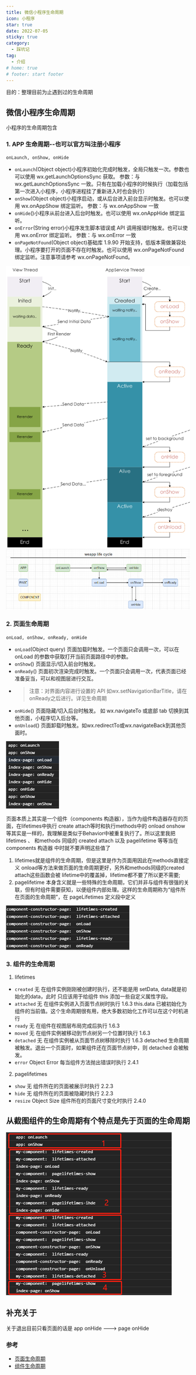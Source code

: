 ```yaml
---
title: 微信小程序生命周期
icon: 小程序
star: true
date: 2022-07-05
sticky: true
category:
  - 踩坑记
tag:
  - 介绍
# home: true
# footer: start footer
---
```


目的：整理目前为止遇到过的生命周期

<!-- more -->

## 微信小程序生命周期
小程序的生命周期包含
### 1. APP 生命周期--也可以官方叫注册小程序

`onLaunch, onShow, onHide`
* `onLaunch`(Object object)小程序初始化完成时触发，全局只触发一次。参数也可以使用 wx.getLaunchOptionsSync 获取。
参数：与 wx.getLaunchOptionsSync 一致。只有在加载小程序的时候执行（加载包括 第一次进入小程序，小程序进程挂了重新进入时也会执行）
* `onShow`(Object object)小程序启动，或从后台进入前台显示时触发。也可以使用 wx.onAppShow 绑定监听。
参数：与 wx.onAppShow 一致
* `onHide`()小程序从前台进入后台时触发。也可以使用 wx.onAppHide 绑定监听。
* `onError`(String error)小程序发生脚本错误或 API 调用报错时触发。也可以使用 wx.onError 绑定监听。
参数：与 wx.onError 一致
* `onPageNotFound`(Object object)基础库 1.9.90 开始支持，低版本需做兼容处理。小程序要打开的页面不存在时触发。也可以使用 wx.onPageNotFound 绑定监听。注意事项请参考 wx.onPageNotFound。

![weapp-life-show](/images/weapp-life-show.jpg)
![weapp-life-cycle](/images/weapp-life-cycle.jpg)

### 2. 页面生命周期

`onLoad, onShow, onReady, onHide`
* `onLoad`(Object query) 页面加载时触发。一个页面只会调用一次，可以在 onLoad 的参数中获取打开当前页面路径中的参数。
* `onShow`() 页面显示/切入前台时触发。
* `onReady`() 页面初次渲染完成时触发。一个页面只会调用一次，代表页面已经准备妥当，可以和视图层进行交互。
* >注意：对界面内容进行设置的 API 如wx.setNavigationBarTitle，请在onReady之后进行。详见生命周期
* `onHide`() 页面隐藏/切入后台时触发。 如 wx.navigateTo 或底部 tab 切换到其他页面，小程序切入后台等。
* `onUnload`() 页面卸载时触发。如wx.redirectTo或wx.navigateBack到其他页面时。

![weapp-life-cycle-page](/images/weapp-life-cycle-page.jpg)

页面本质上其实是一个组件（components 构造器），当作为组件构造器存在的页面，在lifetimes中执行 create attach等时和执行methods中的 onload onshow等其实是一样的，我理解是类似于Behavior中被重复执行了。所以这里我把 lifetimes 、 和methods 同级的 created attach 以及 pagelifetime 等等当在 components 构造器 中时就不要声明这些值了
1. lifetimes就是组件的生命周期，但是这里是作为页面用因此在methods直接定义 onload等方法来做页面的生命周期更好，另外和methods同级的created attach这些函数会被 lifetime中的覆盖掉，lifetime都不要了所以更不需要;
2. pagelifetime 本身含义就是一些特殊的生命周期，它们并非与组件有很强的关联，但有时组件需要获知，以便组件内部处理。这样的生命周期称为“组件所在页面的生命周期”，在 pageLifetimes 定义段中定义

![weapp-life-cycle-compontent-constructor](/images/weapp-life-cycle-compontent-constructor.jpg)

### 3. 组件的生命周期
1. lifetimes
 * `created`	无	在组件实例刚刚被创建时执行，还不能是用 setData, data就是初始化的data，此时 只应该用于给组件 this 添加一些自定义属性字段。
 * `attached`	无	在组件实例进入页面节点树时执行	1.6.3 this.data 已被初始化为组件的当前值。这个生命周期很有用，绝大多数初始化工作可以在这个时机进行
 * `ready`	无	在组件在视图层布局完成后执行	1.6.3
 * `moved`	无	在组件实例被移动到节点树另一个位置时执行	1.6.3
 * `detached`	无	在组件实例被从页面节点树移除时执行	1.6.3 detached 生命周期被触发。退出一个页面时，如果组件还在页面节点树中，则 detached 会被触发。
 * `error`	Object Error	每当组件方法抛出错误时执行  2.4.1

2. pagelifetimes
 * `show`	无	组件所在的页面被展示时执行	2.2.3
 * `hide`	无	组件所在的页面被隐藏时执行	2.2.3
 * `resize`	Object Size	组件所在的页面尺寸变化时执行	2.4.0

## 从截图组件的生命周期有个特点是先于页面的生命周期
![weapp-life-cycle-compontent](/images/weapp-life-cycle-component.jpg)


## 补充关于
关于退出目前只看页面的话是
app onHide ---> page onHide


### 参考
- [页面生命周期](https://developers.weixin.qq.com/miniprogram/dev/framework/app-service/page-life-cycle.html)
- [组件生命周期](https://developers.weixin.qq.com/miniprogram/dev/framework/custom-component/lifetimes.html)



